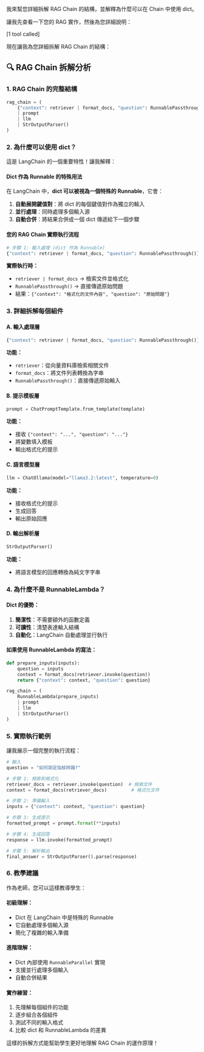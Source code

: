 我來幫您詳細拆解 RAG Chain 的結構，並解釋為什麼可以在 Chain 中使用 dict。

讓我先查看一下您的 RAG 實作，然後為您詳細說明：


[1 tool called]

現在讓我為您詳細拆解 RAG Chain 的結構：

## 🔍 RAG Chain 拆解分析

### 1. **RAG Chain 的完整結構**

```python
rag_chain = (
    {"context": retriever | format_docs, "question": RunnablePassthrough()}
    | prompt
    | llm
    | StrOutputParser()
)
```

### 2. **為什麼可以使用 dict？**

這是 LangChain 的一個重要特性！讓我解釋：

#### **Dict 作為 Runnable 的特殊用法**

在 LangChain 中，**dict 可以被視為一個特殊的 Runnable**，它會：

1. **自動展開鍵值對**：將 dict 的每個鍵值對作為獨立的輸入
2. **並行處理**：同時處理多個輸入源
3. **自動合併**：將結果合併成一個 dict 傳遞給下一個步驟

#### **您的 RAG Chain 實際執行流程**

```python
# 步驟 1: 輸入處理 (dict 作為 Runnable)
{"context": retriever | format_docs, "question": RunnablePassthrough()}
```

**實際執行時：**
- `retriever | format_docs` → 檢索文件並格式化
- `RunnablePassthrough()` → 直接傳遞原始問題
- 結果：`{"context": "格式化的文件內容", "question": "原始問題"}`

### 3. **詳細拆解每個組件**

#### **A. 輸入處理層**
```python
{"context": retriever | format_docs, "question": RunnablePassthrough()}
```

**功能：**
- `retriever`：從向量資料庫檢索相關文件
- `format_docs`：將文件列表轉換為字串
- `RunnablePassthrough()`：直接傳遞原始輸入

#### **B. 提示模板層**
```python
prompt = ChatPromptTemplate.from_template(template)
```

**功能：**
- 接收 `{"context": "...", "question": "..."}`
- 將變數填入模板
- 輸出格式化的提示

#### **C. 語言模型層**
```python
llm = ChatOllama(model="llama3.2:latest", temperature=0)
```

**功能：**
- 接收格式化的提示
- 生成回答
- 輸出原始回應

#### **D. 輸出解析層**
```python
StrOutputParser()
```

**功能：**
- 將語言模型的回應轉換為純文字字串

### 4. **為什麼不是 RunnableLambda？**

#### **Dict 的優勢：**
1. **簡潔性**：不需要額外的函數定義
2. **可讀性**：清楚表達輸入結構
3. **自動化**：LangChain 自動處理並行執行

#### **如果使用 RunnableLambda 的寫法：**
```python
def prepare_inputs(inputs):
    question = inputs
    context = format_docs(retriever.invoke(question))
    return {"context": context, "question": question}

rag_chain = (
    RunnableLambda(prepare_inputs)
    | prompt
    | llm
    | StrOutputParser()
)
```

### 5. **實際執行範例**

讓我展示一個完整的執行流程：

```python
# 輸入
question = "如何設定指紋辨識?"

# 步驟 1: 檢索和格式化
retriever_docs = retriever.invoke(question)  # 檢索文件
context = format_docs(retriever_docs)         # 格式化文件

# 步驟 2: 準備輸入
inputs = {"context": context, "question": question}

# 步驟 3: 生成提示
formatted_prompt = prompt.format(**inputs)

# 步驟 4: 生成回答
response = llm.invoke(formatted_prompt)

# 步驟 5: 解析輸出
final_answer = StrOutputParser().parse(response)
```

### 6. **教學建議**

作為老師，您可以這樣教導學生：

#### **初級理解：**
- Dict 在 LangChain 中是特殊的 Runnable
- 它自動處理多個輸入源
- 簡化了複雜的輸入準備

#### **進階理解：**
- Dict 內部使用 `RunnableParallel` 實現
- 支援並行處理多個輸入
- 自動合併結果

#### **實作練習：**
1. 先理解每個組件的功能
2. 逐步組合各個組件
3. 測試不同的輸入格式
4. 比較 dict 和 RunnableLambda 的差異

這樣的拆解方式能幫助學生更好地理解 RAG Chain 的運作原理！